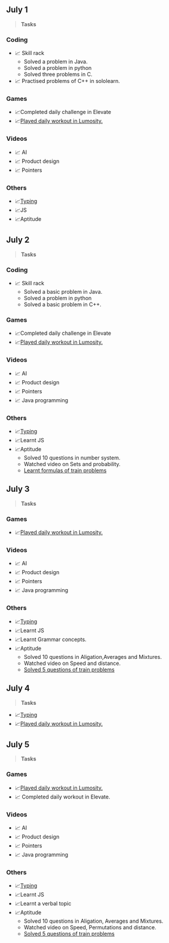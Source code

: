 ## July 1 ##
> **Tasks**
### Coding ###
- 📈 Skill rack
     - Solved a problem in Java.
     - Solved a problem in python
     - Solved three problems in C.
- 📈 Practised problems of C++ in sololearn.
### Games ###
- 📈Completed daily challenge in Elevate
- 📈[Played daily workout in Lumosity.](https://www.lumosity.com/app/v4/dashboard)
### Videos ###
- 📈 AI
- 📈 Product design
- 📈 Pointers
### Others ###
- 📈[Typing](keybr.com)
- 📈JS
- 📈Aptitude



## July 2 ##
> **Tasks**
### Coding ###
- 📈 Skill rack
     - Solved a basic problem in Java.
     - Solved a problem in python
     - Solved a basic problem in C++.
### Games ###
- 📈Completed daily challenge in Elevate
- 📈[Played daily workout in Lumosity.](https://www.lumosity.com/app/v4/dashboard)
### Videos ###
- 📈 AI
- 📈 Product design
- 📈 Pointers
- 📈 Java programming
### Others ###
- 📈[Typing](keybr.com)
- 📈Learnt JS
- 📈Aptitude
     - Solved 10 questions in number system.
     - Watched video on Sets and probability.
     - [Learnt formulas of train problems](https://www.indiabix.com/aptitude/problems-on-trains/formulas)

## July 3 ##
> **Tasks**
### Games ###
- 📈[Played daily workout in Lumosity.](https://www.lumosity.com/app/v4/dashboard)
### Videos ###
- 📈 AI
- 📈 Product design
- 📈 Pointers
- 📈 Java programming
### Others ###
- 📈[Typing](keybr.com)
- 📈Learnt JS
- 📈Learnt Grammar concepts.
- 📈Aptitude
     - Solved 10 questions in Aligation,Averages and Mixtures.
     - Watched video on Speed and distance.
     - [Solved 5 questions of train problems](https://www.indiabix.com/aptitude/problems-on-trains/)

## July 4 ##
> **Tasks**
- 📈[Typing](keybr.com)
- 📈[Played daily workout in Lumosity.](https://www.lumosity.com/app/v4/dashboard)


## July 5 ##
> **Tasks**
### Games ###
- 📈[Played daily workout in Lumosity.](https://www.lumosity.com/app/v4/dashboard)
- 📈 Completed daily workout in Elevate.
### Videos ###
- 📈 AI
- 📈 Product design
- 📈 Pointers
- 📈 Java programming
### Others ###
- 📈[Typing](keybr.com)
- 📈Learnt JS
- 📈Learnt a verbal topic
- 📈Aptitude
     - Solved 10 questions in Aligation, Averages and Mixtures.
     - Watched video on Speed, Permutations and distance.    
     - [Solved 5 questions of train problems](https://www.indiabix.com/aptitude/problems-on-trains/038002)


